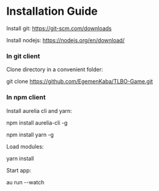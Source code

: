 # Installation Guide

Install git: https://git-scm.com/downloads

Install nodejs: https://nodejs.org/en/download/

### In git client
Clone directory in a convenient folder:

git clone https://github.com/EgemenKaba/TLBO-Game.git

### In npm client
Install aurelia cli and yarn:

npm install aurelia-cli -g

npm install yarn -g


Load modules:

yarn install


Start app:

au run --watch